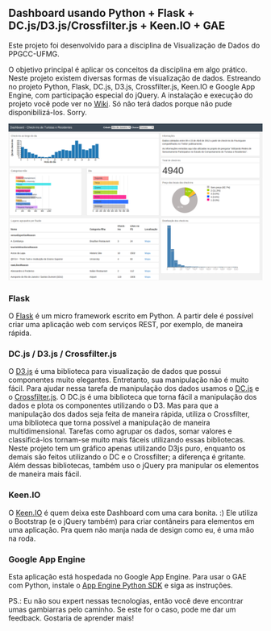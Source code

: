 ## Dashboard usando Python + Flask + DC.js/D3.js/Crossfilter.js + Keen.IO + GAE

Este projeto foi desenvolvido para a disciplina de Visualização de Dados do PPGCC-UFMG.

O objetivo principal é aplicar os conceitos da disciplina em algo prático. Neste projeto existem diversas formas de visualização de dados. Estreando no projeto Python, Flask, DC.js, D3.js, Crossfilter.js, Keen.IO e Google App Engine, com participação especial do jQuery. A instalação e execução do projeto você pode ver no [Wiki](https://github.com/anapaulagomes/dashboard/wiki). Só não terá dados porque não pude disponibilizá-los. Sorry.

![alt text](static/img/dashboard_atualizado.png "Print do Dashboard")

### Flask

O [Flask](http://flask.pocoo.org) é um micro framework escrito em Python. A partir dele é possível criar uma aplicação web com serviços REST, por exemplo, de maneira rápida.

### DC.js / D3.js / Crossfilter.js

O [D3.js](http://d3js.org) é uma biblioteca para visualização de dados que possui componentes muito elegantes. Entretanto, sua manipulação não é muito fácil.
Para ajudar nessa tarefa de manipulação dos dados usamos o [DC.js](http://dc-js.github.io/dc.js/) e o [Crossfilter.js](http://square.github.com/crossfilter/).
O DC.js é uma biblioteca que torna fácil a manipulação dos dados e plota os componentes utilizando o D3. Mas para que a manipulação dos dados seja feita de maneira rápida, utiliza o Crossfilter, uma biblioteca que torna possível a manipulação de maneira multidimensional.
Tarefas como agrupar os dados, somar valores e classificá-los tornam-se muito mais fáceis utilizando essas bibliotecas. Neste projeto tem um gráfico apenas utilizando D3js puro, enquanto os demais são feitos utilizando o DC e o Crossfilter; a diferença é gritante.
Além dessas bibliotecas, também uso o jQuery pra manipular os elementos de maneira mais fácil.

### Keen.IO

O [Keen.IO](http://keen.github.io/dashboards/) é quem deixa este Dashboard com uma cara bonita. :) Ele utiliza o Bootstrap (e o jQuery também) para criar contâneirs para elementos em uma aplicação. Pra quem não manja nada de design como eu, é uma mão na roda.

### Google App Engine

Esta aplicação está hospedada no Google App Engine. Para usar o GAE com Python, instale o [App Engine Python SDK](https://developers.google.com/appengine/downloads) e siga as instruções.


PS.: Eu não sou expert nessas tecnologias, então você deve encontrar umas gambiarras pelo caminho. Se este for o caso, pode me dar um feedback. Gostaria de aprender mais!
